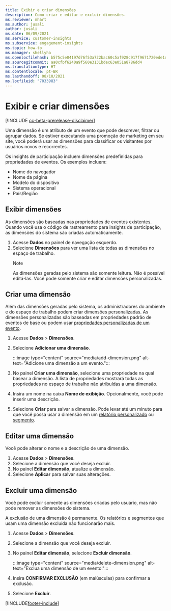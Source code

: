```yaml
---
title: Exibir e criar dimensões
description: Como criar e editar e excluir dimensões.
ms.reviewer: mhart
ms.author: jusali
author: jusali
ms.date: 06/09/2021
ms.service: customer-insights
ms.subservice: engagement-insights
ms.topic: how-to
ms.manager: shellyha
ms.openlocfilehash: b575c5e84197d76f53a722bac60c5af928c917f9671720ede1de38c4a7478be4
ms.sourcegitcommit: aa0cfbf6240a9f560e3131bdec63e051a8786dd4
ms.translationtype: HT
ms.contentlocale: pt-BR
ms.lasthandoff: 08/10/2021
ms.locfileid: "7033983"
---
```

# <a name="view-and-create-dimensions"></a>Exibir e criar dimensões

[!INCLUDE [cc-beta-prerelease-disclaimer](includes/cc-beta-prerelease-disclaimer.md)]

Uma dimensão é um atributo de um evento que pode descrever, filtrar ou agrupar dados. Se estiver executando uma promoção de marketing em seu site, você poderá usar as dimensões para classificar os visitantes por usuários novos e recorrentes.  

Os insights de participação incluem dimensões predefinidas para propriedades de eventos. Os exemplos incluem:

- Nome do navegador
- Nome da página
- Modelo do dispositivo
- Sistema operacional
- País/Região

## <a name="view-dimensions"></a>Exibir dimensões

As dimensões são baseadas nas propriedades de eventos existentes. Quando você usa o código de rastreamento para insights de participação, as dimensões do sistema são criadas automaticamente.

1. Acesse **Dados** no painel de navegação esquerdo. 
1. Selecione **Dimensões** para ver uma lista de todas as dimensões no espaço de trabalho. 
   > [!NOTE]
   > As dimensões geradas pelo sistema são somente leitura. Não é possível editá-las. Você pode somente criar e editar dimensões personalizadas.

## <a name="create-a-dimension"></a>Criar uma dimensão

Além das dimensões geradas pelo sistema, os administradores do ambiente e do espaço de trabalho podem criar dimensões personalizadas. As dimensões personalizadas são baseadas em propriedades padrão de eventos de base ou podem usar [propriedades personalizadas de um evento](advanced-SDK-implementation.md).

1. Acesse **Dados** > **Dimensões**.
1. Selecione **Adicionar uma dimensão**.

   :::image type="content" source="media/add-dimension.png" alt-text="Adicione uma dimensão a um evento.":::

1. No painel **Criar uma dimensão**, selecione uma propriedade na qual basear a dimensão. A lista de propriedades mostrará todas as propriedades no espaço de trabalho não atribuídas a uma dimensão.
1. Insira um nome na caixa **Nome de exibição**. Opcionalmente, você pode inserir uma descrição.
1. Selecione **Criar** para salvar a dimensão. Pode levar até um minuto para que você possa usar a dimensão em um [relatório personalizado](custom-reports.md) ou [segmento](segments.md). 

## <a name="edit-a-dimension"></a>Editar uma dimensão

Você pode alterar o nome e a descrição de uma dimensão.

1. Acesse **Dados** > **Dimensões**.
1. Selecione a dimensão que você deseja excluir.
1. No painel **Editar dimensão**, atualize a dimensão.
1. Selecione **Aplicar** para salvar suas alterações.

## <a name="delete-a-dimension"></a>Excluir uma dimensão

Você pode excluir somente as dimensões criadas pelo usuário, mas não pode remover as dimensões do sistema.

A exclusão de uma dimensão é permanente. Os relatórios e segmentos que usam uma dimensão excluída não funcionarão mais. 

1. Acesse **Dados** > **Dimensões**.
1. Selecione a dimensão que você deseja excluir.
1. No painel **Editar dimensão**, selecione **Excluir dimensão**.

   :::image type="content" source="media/delete-dimension.png" alt-text="Exclua uma dimensão de um evento.":::

1. Insira **CONFIRMAR EXCLUSÃO** (em maiúsculas) para confirmar a exclusão. 
1. Selecione **Excluir**.

[!INCLUDE[footer-include](../includes/footer-banner.md)]
